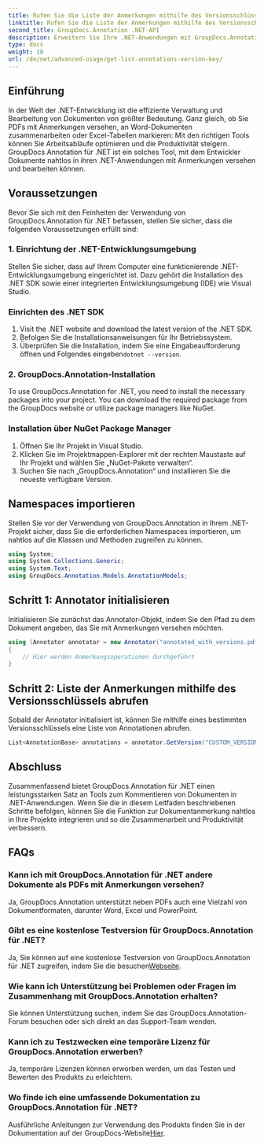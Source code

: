 ```yaml
---
title: Rufen Sie die Liste der Anmerkungen mithilfe des Versionsschlüssels ab
linktitle: Rufen Sie die Liste der Anmerkungen mithilfe des Versionsschlüssels ab
second_title: GroupDocs.Annotation .NET-API
description: Erweitern Sie Ihre .NET-Anwendungen mit GroupDocs.Annotation für eine nahtlose Dokumentanmerkung. Befolgen Sie unsere Schritt-für-Schritt-Anleitung für eine effektive Integration.
type: docs
weight: 18
url: /de/net/advanced-usage/get-list-annotations-version-key/
---
```

## Einführung
In der Welt der .NET-Entwicklung ist die effiziente Verwaltung und Bearbeitung von Dokumenten von größter Bedeutung. Ganz gleich, ob Sie PDFs mit Anmerkungen versehen, an Word-Dokumenten zusammenarbeiten oder Excel-Tabellen markieren: Mit den richtigen Tools können Sie Arbeitsabläufe optimieren und die Produktivität steigern. GroupDocs.Annotation für .NET ist ein solches Tool, mit dem Entwickler Dokumente nahtlos in ihren .NET-Anwendungen mit Anmerkungen versehen und bearbeiten können.
## Voraussetzungen
Bevor Sie sich mit den Feinheiten der Verwendung von GroupDocs.Annotation für .NET befassen, stellen Sie sicher, dass die folgenden Voraussetzungen erfüllt sind:
### 1. Einrichtung der .NET-Entwicklungsumgebung
Stellen Sie sicher, dass auf Ihrem Computer eine funktionierende .NET-Entwicklungsumgebung eingerichtet ist. Dazu gehört die Installation des .NET SDK sowie einer integrierten Entwicklungsumgebung (IDE) wie Visual Studio.
### Einrichten des .NET SDK
1. Visit the .NET website and download the latest version of the .NET SDK.
2. Befolgen Sie die Installationsanweisungen für Ihr Betriebssystem.
3.  Überprüfen Sie die Installation, indem Sie eine Eingabeaufforderung öffnen und Folgendes eingeben`dotnet --version`.
### 2. GroupDocs.Annotation-Installation
To use GroupDocs.Annotation for .NET, you need to install the necessary packages into your project. You can download the required package from the GroupDocs website or utilize package managers like NuGet.
### Installation über NuGet Package Manager
1. Öffnen Sie Ihr Projekt in Visual Studio.
2. Klicken Sie im Projektmappen-Explorer mit der rechten Maustaste auf Ihr Projekt und wählen Sie „NuGet-Pakete verwalten“.
3. Suchen Sie nach „GroupDocs.Annotation“ und installieren Sie die neueste verfügbare Version.

## Namespaces importieren
Stellen Sie vor der Verwendung von GroupDocs.Annotation in Ihrem .NET-Projekt sicher, dass Sie die erforderlichen Namespaces importieren, um nahtlos auf die Klassen und Methoden zugreifen zu können.
```csharp
using System;
using System.Collections.Generic;
using System.Text;
using GroupDocs.Annotation.Models.AnnotationModels;
```
## Schritt 1: Annotator initialisieren
Initialisieren Sie zunächst das Annotator-Objekt, indem Sie den Pfad zu dem Dokument angeben, das Sie mit Anmerkungen versehen möchten.
```csharp
using (Annotator annotator = new Annotator("annotated_with_versions.pdf"))
{
    // Hier werden Anmerkungsoperationen durchgeführt
}
```
## Schritt 2: Liste der Anmerkungen mithilfe des Versionsschlüssels abrufen
Sobald der Annotator initialisiert ist, können Sie mithilfe eines bestimmten Versionsschlüssels eine Liste von Annotationen abrufen.
```csharp
List<AnnotationBase> annotations = annotator.GetVersion("CUSTOM_VERSION");
```

## Abschluss
Zusammenfassend bietet GroupDocs.Annotation für .NET einen leistungsstarken Satz an Tools zum Kommentieren von Dokumenten in .NET-Anwendungen. Wenn Sie die in diesem Leitfaden beschriebenen Schritte befolgen, können Sie die Funktion zur Dokumentanmerkung nahtlos in Ihre Projekte integrieren und so die Zusammenarbeit und Produktivität verbessern.
## FAQs
### Kann ich mit GroupDocs.Annotation für .NET andere Dokumente als PDFs mit Anmerkungen versehen?
Ja, GroupDocs.Annotation unterstützt neben PDFs auch eine Vielzahl von Dokumentformaten, darunter Word, Excel und PowerPoint.
### Gibt es eine kostenlose Testversion für GroupDocs.Annotation für .NET?
 Ja, Sie können auf eine kostenlose Testversion von GroupDocs.Annotation für .NET zugreifen, indem Sie die besuchen[Webseite](https://releases.groupdocs.com/annotation/net/).
### Wie kann ich Unterstützung bei Problemen oder Fragen im Zusammenhang mit GroupDocs.Annotation erhalten?
Sie können Unterstützung suchen, indem Sie das GroupDocs.Annotation-Forum besuchen oder sich direkt an das Support-Team wenden.
### Kann ich zu Testzwecken eine temporäre Lizenz für GroupDocs.Annotation erwerben?
Ja, temporäre Lizenzen können erworben werden, um das Testen und Bewerten des Produkts zu erleichtern.
### Wo finde ich eine umfassende Dokumentation zu GroupDocs.Annotation für .NET?
 Ausführliche Anleitungen zur Verwendung des Produkts finden Sie in der Dokumentation auf der GroupDocs-Website[Hier]( https://reference.groupdocs.com/annotation/net/).